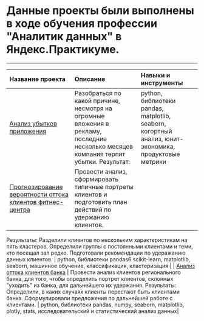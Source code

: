 # Данные проекты были выполнены в ходе обучения профессии "Аналитик данных" в Яндекс.Практикуме.
_______

| Название проекта | Описание | Навыки и инструменты|
| :-------------------- | :--------------------- |:---------------------------|
| [Анализ убытков приложения](https://github.com/danetzkaya/Projects.Yandex.Practicum/tree/main/7.Business) | Разобраться по какой причине, несмотря на огромные вложения в рекламу, последние несколько месяцев компания терпит убытки. Результат:  | python, библиотеки pandas, matplotlib, seaborn, когортный анализ, юнит-экономика, продуктовые метрики |
| [Прогнозирование вероятности оттока клиентов фитнес-центра](https://github.com/danetzkaya/Projects.Yandex.Practicum/tree/main/12.Fitness_%D1%81entre)| Провести анализ, сформировать типичные портреты клиентов и подготовить план действий по удержанию клиентов. 

Результаты: Разделили клиентов по нескольким характеристикам на пять кластеров. Определили группы с постоянными клиентами и теми, кто посещал зал редко. Подготовали рекомендации по удеражанию данных клиентов. | python, библиотеки pandas6 scikit-learn, matplotlib, seaborn, машинное обучение, классификация, кластеризация |
| [Анализ оттока клиентов банка](https://github.com/danetzkaya/Projects.Yandex.Practicum/tree/main/13_final_project.Bank) | Провести анализ клиентов регионального банка, для того, чтобы определить портрет клиентов, склонных "уходить" из банка, для дальнейшего их удержания. Результаты: Определили, в каких случаях клиенты перестают быть клиентами банка. Сформулировали предложения по дальнейшей работе с клиентами. | python, библиотеки pandas, numpy, seaborn, matplotlib, plotly, stats, исследовательский и статистический анализ данных|






```python

```
